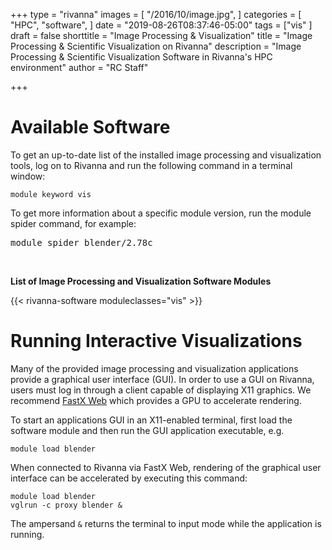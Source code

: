 +++
type = "rivanna"
images = [
  "/2016/10/image.jpg",
]
categories = [
  "HPC",
  "software",
]
date = "2019-08-26T08:37:46-05:00"
tags = ["vis"
]
draft = false
shorttitle = "Image Processing & Visualization"
title = "Image Processing & Scientific Visualization on Rivanna"
description = "Image Processing & Scientific Visualization Software in Rivanna's HPC environment"
author = "RC Staff"

+++

# Available Software

To get an up-to-date list of the installed image processing and visualization tools, log on to Rivanna and run the following command in a terminal window:
```
module keyword vis
```

To get more information about a specific module version, run the module spider command, for example:
<pre>
module spider blender/2.78c
</pre>

<br>

**List of Image Processing and Visualization Software Modules**

{{< rivanna-software moduleclasses="vis" >}}

# Running Interactive Visualizations

Many of the provided image processing and visualization applications provide a graphical user interface (GUI). In order to use a GUI on Rivanna, users must log in through a client capable of displaying X11 graphics.  We recommend [FastX Web](/userinfo/rivanna/logintools/fastx) which provides a GPU to accelerate rendering.

To start an applications GUI in an X11-enabled terminal, first load the software module and then run the GUI application executable, e.g.
```
module load blender
```

When connected to Rivanna via FastX Web, rendering of the graphical user interface can be accelerated by executing this command:
```
module load blender
vglrun -c proxy blender &
```

The ampersand `&` returns the terminal to input mode while the application is running.

